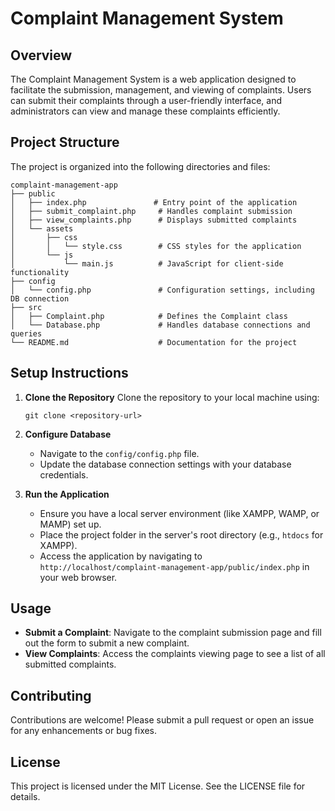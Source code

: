 # Complaint Management System

## Overview
The Complaint Management System is a web application designed to facilitate the submission, management, and viewing of complaints. Users can submit their complaints through a user-friendly interface, and administrators can view and manage these complaints efficiently.

## Project Structure
The project is organized into the following directories and files:

```
complaint-management-app
├── public
│   ├── index.php               # Entry point of the application
│   ├── submit_complaint.php     # Handles complaint submission
│   ├── view_complaints.php      # Displays submitted complaints
│   └── assets
│       ├── css
│       │   └── style.css        # CSS styles for the application
│       └── js
│           └── main.js          # JavaScript for client-side functionality
├── config
│   └── config.php               # Configuration settings, including DB connection
├── src
│   ├── Complaint.php            # Defines the Complaint class
│   └── Database.php             # Handles database connections and queries
└── README.md                    # Documentation for the project
```

## Setup Instructions
1. **Clone the Repository**
   Clone the repository to your local machine using:
   ```
   git clone <repository-url>
   ```

2. **Configure Database**
   - Navigate to the `config/config.php` file.
   - Update the database connection settings with your database credentials.

3. **Run the Application**
   - Ensure you have a local server environment (like XAMPP, WAMP, or MAMP) set up.
   - Place the project folder in the server's root directory (e.g., `htdocs` for XAMPP).
   - Access the application by navigating to `http://localhost/complaint-management-app/public/index.php` in your web browser.

## Usage
- **Submit a Complaint**: Navigate to the complaint submission page and fill out the form to submit a new complaint.
- **View Complaints**: Access the complaints viewing page to see a list of all submitted complaints.

## Contributing
Contributions are welcome! Please submit a pull request or open an issue for any enhancements or bug fixes.

## License
This project is licensed under the MIT License. See the LICENSE file for details.